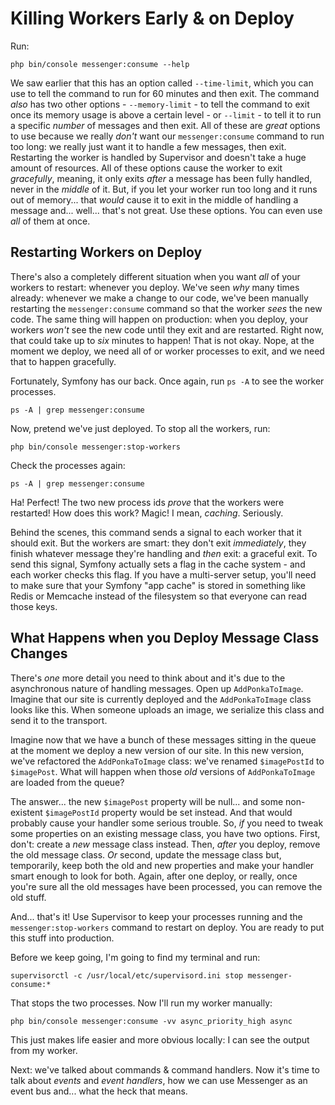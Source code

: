 # Killing Workers Early & on Deploy

Run:

```terminal
php bin/console messenger:consume --help
```

We saw earlier that this has an option called `--time-limit`, which you can use
to tell the command to run for 60 minutes and then exit. The command *also* has
two other options - `--memory-limit` - to tell the command to exit once its memory
usage is above a certain level - or `--limit` - to tell it to run a specific *number*
of messages and then exit. All of these are *great* options to use because we really
*don't* want our `messenger:consume` command to run too long: we really just want
it to handle a few messages, then exit. Restarting the worker is handled by Supervisor
and doesn't take a huge amount of resources. All of these options cause the worker
to exit *gracefully*, meaning, it only exits *after* a message has been fully handled,
never in the *middle* of it. But, if you let your worker run too long and it runs
out of memory... that *would* cause it to exit in the middle of handling a message
and... well... that's not great. Use these options. You can even use *all* of them
at once.

## Restarting Workers on Deploy

There's also a completely different situation when you want *all* of your workers
to restart: whenever you deploy. We've seen *why* many times already: whenever we
make a change to our code, we've been manually restarting the `messenger:consume`
command so that the worker *sees* the new code. The same thing will happen
on production: when you deploy, your workers *won't* see the new code until they
exit and are restarted. Right now, that could take up to *six* minutes to happen!
That is not okay. Nope, at the moment we deploy, we need all of or worker processes
to exit, and we need that to happen gracefully.

Fortunately, Symfony has our back. Once again, run `ps -A` to see the worker processes.

```terminal-silent
ps -A | grep messenger:consume
```

Now, pretend we've just deployed. To stop all the workers, run:

```terminal
php bin/console messenger:stop-workers
```

Check the processes again:

```terminal-silent
ps -A | grep messenger:consume
```

Ha! Perfect! The two new process ids *prove* that the workers were restarted!
How does this work? Magic! I mean, *caching*. Seriously.

Behind the scenes, this command sends a signal to each worker that it should exit.
But the workers are smart: they don't exit *immediately*, they finish whatever
message they're handling and *then* exit: a graceful exit. To send this signal,
Symfony actually sets a flag in the cache system - and each worker checks this
flag. If you have a multi-server setup, you'll need to make sure that your
Symfony "app cache" is stored in something like Redis or Memcache instead of the
filesystem so that everyone can read those keys.

## What Happens when you Deploy Message Class Changes

There's *one* more detail you need to think about and it's due to the asynchronous
nature of handling messages. Open up `AddPonkaToImage`. Imagine that
our site is currently deployed and the `AddPonkaToImage` class looks like this.
When someone uploads an image, we serialize this class and send it to the transport.

Imagine now that we have a bunch of these messages sitting in the queue at the moment
we deploy a new version of our site. In this new version, we've refactored
the `AddPonkaToImage` class: we've renamed `$imagePostId` to `$imagePost`. What
will happen when those *old* versions of `AddPonkaToImage` are loaded from the
queue?

The answer... the new `$imagePost` property will be null... and some non-existent
`$imagePostId` property would be set instead. And that would probably cause your
handler some serious trouble. So, *if* you need to tweak some properties on an
existing message class, you have two options. First, don't: create a *new* message
class instead. Then, *after* you deploy, remove the old message class. *Or* second,
update the message class but, temporarily, keep both the old and new properties and
make your handler smart enough to look for both. Again, after one deploy, or really,
once you're sure all the old messages have been processed, you can remove the old
stuff.

And... that's it! Use Supervisor to keep your processes running and the
`messenger:stop-workers` command to restart on deploy. You are ready to put this
stuff into production.

Before we keep going, I'm going to find my terminal and run:

```terminal
supervisorctl -c /usr/local/etc/supervisord.ini stop messenger-consume:*
```

That stops the two processes. Now I'll run my worker manually:

```terminal-silent
php bin/console messenger:consume -vv async_priority_high async
```

This just makes life easier and more obvious locally: I can see the output from
my worker.

Next: we've talked about commands & command handlers. Now it's time to talk about
*events* and *event handlers*, how we can use Messenger as an event bus and...
what the heck that means.
